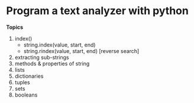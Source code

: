 # Program a text analyzer with python

**Topics**

1. index()
    - string.index(value, start, end)
    - string.rindex(value, start, end) [reverse search]
2. extracting sub-strings
3. methods & properties of string
4. lists
5. dictionaries
6. tuples
7. sets
8. booleans